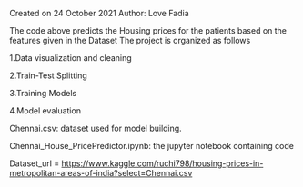 Created on 24 October 2021
Author: Love Fadia

The code above predicts the Housing prices for the patients based on the features given in the Dataset The project is organized as follows

  1.Data visualization and cleaning

  2.Train-Test Splitting

  3.Training Models

  4.Model evaluation


Chennai.csv: dataset used for model building.

Chennai_House_PricePredictor.ipynb: the jupyter notebook containing code

Dataset_url =  https://www.kaggle.com/ruchi798/housing-prices-in-metropolitan-areas-of-india?select=Chennai.csv

